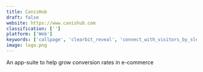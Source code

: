 ```yaml
---
title: CanisHub
draft: false 
website: https://www.canishub.com
classification: ['']
platform: ['Web']
keywords: ['callpage', 'clearbit_reveal', 'connect_with_visitors_by_sleeknote', 'conversion_lab', 'conversionchecklist.org', 'conversions_box', 'dynamic_yield', 'hellobox', 'inbound_rocket', 'instapage', 'knak', 'lander', 'nosto', 'novocall', 'revoice', 'salesmachine', 'swipefile', 'twik', 'unbounce']
image: logo.png
---
```

An app-suite to help grow conversion rates in e-commerce